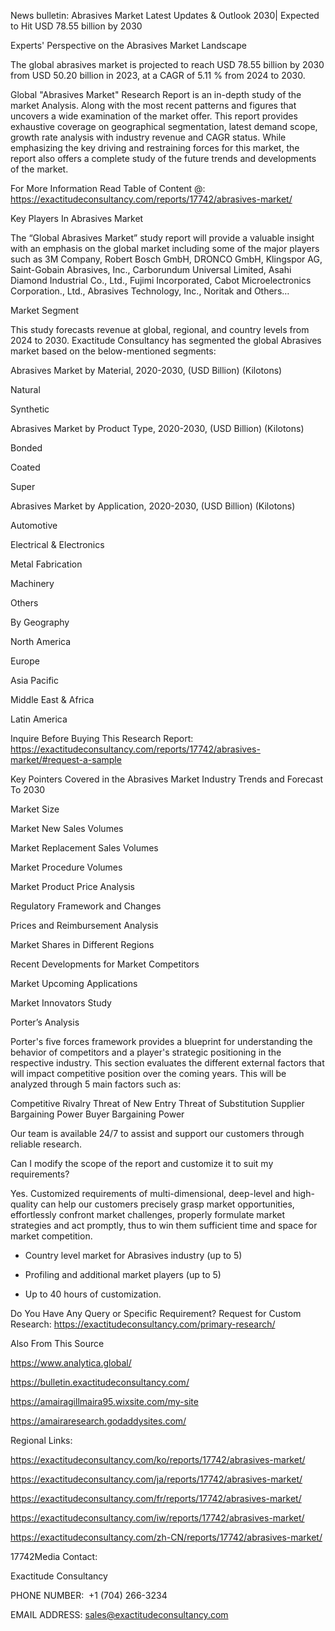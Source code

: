 News bulletin: Abrasives Market Latest Updates & Outlook 2030| Expected to Hit USD 78.55 billion by 2030

Experts' Perspective on the Abrasives Market Landscape

The global abrasives market is projected to reach USD 78.55 billion by 2030 from USD 50.20 billion in 2023, at a CAGR of 5.11 % from 2024 to 2030.

Global "Abrasives Market" Research Report is an in-depth study of the market Analysis. Along with the most recent patterns and figures that uncovers a wide examination of the market offer. This report provides exhaustive coverage on geographical segmentation, latest demand scope, growth rate analysis with industry revenue and CAGR status. While emphasizing the key driving and restraining forces for this market, the report also offers a complete study of the future trends and developments of the market.

For More Information Read Table of Content @: https://exactitudeconsultancy.com/reports/17742/abrasives-market/

Key Players In Abrasives Market

The “Global Abrasives Market” study report will provide a valuable insight with an emphasis on the global market including some of the major players such as 3M Company, Robert Bosch GmbH, DRONCO GmbH, Klingspor AG, Saint-Gobain Abrasives, Inc., Carborundum Universal Limited, Asahi Diamond Industrial Co., Ltd., Fujimi Incorporated, Cabot Microelectronics Corporation., Ltd., Abrasives Technology, Inc., Noritak and Others…

Market Segment

This study forecasts revenue at global, regional, and country levels from 2024 to 2030. Exactitude Consultancy has segmented the global Abrasives market based on the below-mentioned segments:

Abrasives Market by Material, 2020-2030, (USD Billion) (Kilotons)

Natural

Synthetic

Abrasives Market by Product Type, 2020-2030, (USD Billion) (Kilotons)

Bonded

Coated

Super

Abrasives Market by Application, 2020-2030, (USD Billion) (Kilotons)

Automotive

Electrical & Electronics

Metal Fabrication

Machinery

Others

By Geography

North America

Europe

Asia Pacific

Middle East & Africa

Latin America

Inquire Before Buying This Research Report: https://exactitudeconsultancy.com/reports/17742/abrasives-market/#request-a-sample

Key Pointers Covered in the Abrasives Market Industry Trends and Forecast To 2030

Market Size

Market New Sales Volumes

Market Replacement Sales Volumes

Market Procedure Volumes

Market Product Price Analysis

Regulatory Framework and Changes

Prices and Reimbursement Analysis

Market Shares in Different Regions

Recent Developments for Market Competitors

Market Upcoming Applications

Market Innovators Study

Porter’s Analysis

Porter's five forces framework provides a blueprint for understanding the behavior of competitors and a player's strategic positioning in the respective industry. This section evaluates the different external factors that will impact competitive position over the coming years. This will be analyzed through 5 main factors such as:

Competitive Rivalry
Threat of New Entry
Threat of Substitution
Supplier Bargaining Power
Buyer Bargaining Power

Our team is available 24/7 to assist and support our customers through reliable research.

Can I modify the scope of the report and customize it to suit my requirements?

Yes. Customized requirements of multi-dimensional, deep-level and high-quality can help our customers precisely grasp market opportunities, effortlessly confront market challenges, properly formulate market strategies and act promptly, thus to win them sufficient time and space for market competition.

- Country level market for Abrasives industry (up to 5)

- Profiling and additional market players (up to 5)

- Up to 40 hours of customization.

Do You Have Any Query or Specific Requirement? Request for Custom Research: https://exactitudeconsultancy.com/primary-research/

Also From This Source

https://www.analytica.global/

https://bulletin.exactitudeconsultancy.com/

https://amairagillmaira95.wixsite.com/my-site

https://amairaresearch.godaddysites.com/

Regional Links:

https://exactitudeconsultancy.com/ko/reports/17742/abrasives-market/

https://exactitudeconsultancy.com/ja/reports/17742/abrasives-market/

https://exactitudeconsultancy.com/fr/reports/17742/abrasives-market/

https://exactitudeconsultancy.com/iw/reports/17742/abrasives-market/

https://exactitudeconsultancy.com/zh-CN/reports/17742/abrasives-market/

17742Media Contact:

Exactitude Consultancy

PHONE NUMBER:  +1 (704) 266-3234

EMAIL ADDRESS: sales@exactitudeconsultancy.com


